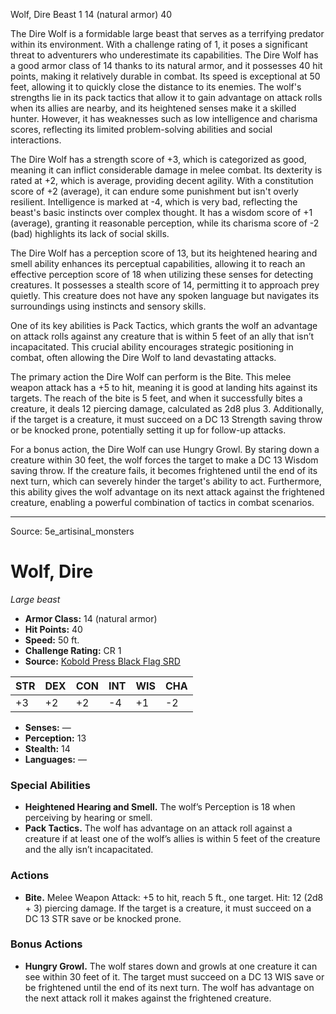 <MonsterName/>Wolf, Dire</MonsterName>
<CreatureType/>Beast</CreatureType>
<CR/>1</CR>
<AC/>14 (natural armor)</AC>
<HP/>40</HP>
<summary>The Dire Wolf is a formidable large beast that serves as a terrifying predator within its environment. With a challenge rating of 1, it poses a significant threat to adventurers who underestimate its capabilities. The Dire Wolf has a good armor class of 14 thanks to its natural armor, and it possesses 40 hit points, making it relatively durable in combat. Its speed is exceptional at 50 feet, allowing it to quickly close the distance to its enemies. The wolf's strengths lie in its pack tactics that allow it to gain advantage on attack rolls when its allies are nearby, and its heightened senses make it a skilled hunter. However, it has weaknesses such as low intelligence and charisma scores, reflecting its limited problem-solving abilities and social interactions. </summary>

<detail>

The Dire Wolf has a strength score of +3, which is categorized as good, meaning it can inflict considerable damage in melee combat. Its dexterity is rated at +2, which is average, providing decent agility. With a constitution score of +2 (average), it can endure some punishment but isn't overly resilient. Intelligence is marked at -4, which is very bad, reflecting the beast's basic instincts over complex thought. It has a wisdom score of +1 (average), granting it reasonable perception, while its charisma score of -2 (bad) highlights its lack of social skills.

The Dire Wolf has a perception score of 13, but its heightened hearing and smell ability enhances its perceptual capabilities, allowing it to reach an effective perception score of 18 when utilizing these senses for detecting creatures. It possesses a stealth score of 14, permitting it to approach prey quietly. This creature does not have any spoken language but navigates its surroundings using instincts and sensory skills.

One of its key abilities is Pack Tactics, which grants the wolf an advantage on attack rolls against any creature that is within 5 feet of an ally that isn’t incapacitated. This crucial ability encourages strategic positioning in combat, often allowing the Dire Wolf to land devastating attacks.

The primary action the Dire Wolf can perform is the Bite. This melee weapon attack has a +5 to hit, meaning it is good at landing hits against its targets. The reach of the bite is 5 feet, and when it successfully bites a creature, it deals 12 piercing damage, calculated as 2d8 plus 3. Additionally, if the target is a creature, it must succeed on a DC 13 Strength saving throw or be knocked prone, potentially setting it up for follow-up attacks.

For a bonus action, the Dire Wolf can use Hungry Growl. By staring down a creature within 30 feet, the wolf forces the target to make a DC 13 Wisdom saving throw. If the creature fails, it becomes frightened until the end of its next turn, which can severely hinder the target's ability to act. Furthermore, this ability gives the wolf advantage on its next attack against the frightened creature, enabling a powerful combination of tactics in combat scenarios.</detail>



---

Source: 5e_artisinal_monsters

# Wolf, Dire

*Large beast*

- **Armor Class:** 14 (natural armor)
- **Hit Points:** 40
- **Speed:** 50 ft.
- **Challenge Rating:** CR 1
- **Source:** [Kobold Press Black Flag SRD](https://koboldpress.com/black-flag-roleplaying/)

| STR | DEX | CON | INT | WIS | CHA |
| --- | --- | --- | --- | --- | --- |
| +3 | +2 | +2 | -4 | +1 | -2 |

- **Senses:** —
- **Perception:** 13
- **Stealth:** 14
- **Languages:** —

### Special Abilities

- **Heightened Hearing and Smell.** The wolf’s Perception is 18 when perceiving by hearing or smell.
- **Pack Tactics.** The wolf has advantage on an attack roll against a creature if at least one of the wolf’s allies is within 5 feet of the creature and the ally isn’t incapacitated.

### Actions

- **Bite.** Melee Weapon Attack: +5 to hit, reach 5 ft., one target. Hit: 12 (2d8 + 3) piercing damage. If the target is a creature, it must succeed on a DC 13 STR save or be knocked prone.

### Bonus Actions

- **Hungry Growl.** The wolf stares down and growls at one creature it can see within 30 feet of it. The target must succeed on a DC 13 WIS save or be frightened until the end of its next turn. The wolf has advantage on the next attack roll it makes against the frightened creature.




